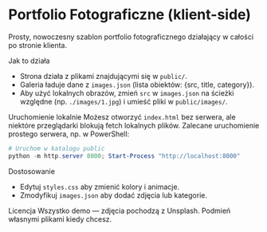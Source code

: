 # Portfolio Fotograficzne (klient-side)

Prosty, nowoczesny szablon portfolio fotograficznego działający w całości po stronie klienta.

Jak to działa

- Strona działa z plikami znajdującymi się w `public/`.
- Galeria ładuje dane z `images.json` (lista obiektów: {src, title, category}).
- Aby użyć lokalnych obrazów, zmień `src` w `images.json` na ścieżki względne (np. `./images/1.jpg`) i umieść pliki w `public/images/`.

Uruchomienie lokalnie
Możesz otworzyć `index.html` bez serwera, ale niektóre przeglądarki blokują fetch lokalnych plików. Zalecane uruchomienie prostego serwera, np. w PowerShell:

```powershell
# Uruchom w katalogu public
python -m http.server 8000; Start-Process "http://localhost:8000"
```

Dostosowanie

- Edytuj `styles.css` aby zmienić kolory i animacje.
- Zmodyfikuj `images.json` aby dodać zdjęcia lub kategorie.

Licencja
Wszystko demo — zdjęcia pochodzą z Unsplash. Podmień własnymi plikami kiedy chcesz.
